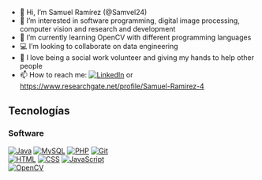 - 👋 Hi, I’m Samuel Ramírez (@Samvel24)
- 👀 I’m interested in software programming, digital image processing, computer vision and research and development
- 🌱 I’m currently learning OpenCV with different programming languages
- 💻 I’m looking to collaborate on data engineering
- 💞 I love being a social work volunteer and giving my hands to help other people
- 📫 How to reach me: 
[![LinkedIn](https://img.shields.io/badge/LinkedIn-0077B5?style=for-the-badge&logo=linkedin&logoColor=white)](https://www.linkedin.com/in/samuel-ramírez-221892171/) or https://www.researchgate.net/profile/Samuel-Ramirez-4

## Tecnologías
### Software
[![Java](https://img.shields.io/badge/Java-ED8B00?style=for-the-badge&logo=java&logoColor=white)]()
[![MySQL](https://img.shields.io/badge/MySQL-00000F?style=for-the-badge&logo=mysql&logoColor=white)]()
[![PHP](https://img.shields.io/badge/PHP-777BB4?style=for-the-badge&logo=php&logoColor=white)]()
[![Git](https://img.shields.io/badge/GIT-E44C30?style=for-the-badge&logo=git&logoColor=white)]()
</br>
[![HTML](https://img.shields.io/badge/HTML-239120?style=for-the-badge&logo=html5&logoColor=white)]()
[![CSS](https://img.shields.io/badge/CSS-239120?&style=for-the-badge&logo=css3&logoColor=white)]()
[![JavaScript](https://img.shields.io/badge/JavaScript-F7DF1E?style=for-the-badge&logo=javascript&logoColor=white)]()
</br>
[![OpenCV](https://img.shields.io/badge/OpenCV-green)]()
<!---
Samvel24/Samvel24 is a ✨ special ✨ repository because its `README.md` (this file) appears on your GitHub profile.
You can click the Preview link to take a look at your changes.
--->
